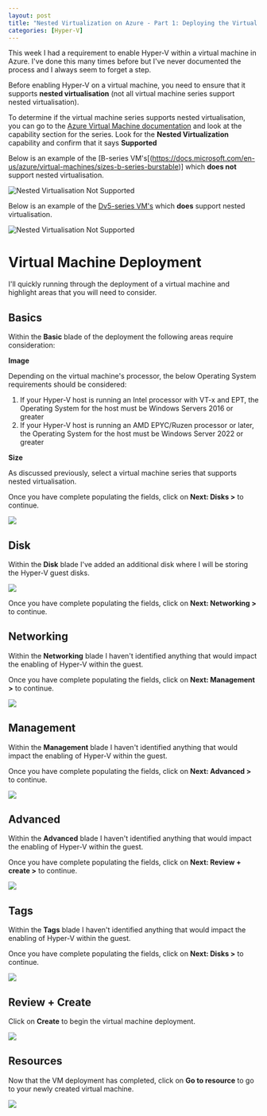 ```yaml
---
layout: post
title: "Nested Virtualization on Azure - Part 1: Deploying the Virtual Machine"
categories: [Hyper-V]
---
```


This week I had a requirement to enable Hyper-V within a virtual machine in Azure. I've done this many times before but I've never documented the process and I always seem to forget a step.

Before enabling Hyper-V on a virtual machine, you need to ensure that it supports **nested virtualisation** (not all virtual machine series support nested virtualisation).

To determine if the virtual machine series supports nested virtualisation, you can go to the [Azure Virtual Machine documentation](https://docs.microsoft.com/en-us/azure/virtual-machines/sizes-general) and look at the capability section for the series. Look for the **Nested Virtualization** capability and confirm that it says **Supported**

Below is an example of the [B-series VM's[(https://docs.microsoft.com/en-us/azure/virtual-machines/sizes-b-series-burstable)] which **does not** support nested virtualisation.

![Nested Virtualisation Not Supported](/docs/assets/images/2022-04-27-hyperv-vm-deployment/VM-SKU-NestedV-NotSupported.jpg)

Below is an example of the [Dv5-series VM's](https://docs.microsoft.com/en-us/azure/virtual-machines/dv5-dsv5-series) which **does** support nested virtualisation.

![Nested Virtualisation Not Supported](/docs/assets/images/2022-04-27-hyperv-vm-deployment/VM-SKU-NestedV-Supported.jpg)


# Virtual Machine Deployment

I'll quickly running through the deployment of a virtual machine and highlight areas that you will need to consider.

## Basics

Within the **Basic** blade of the deployment the following areas require consideration:

**Image**

Depending on the virtual machine's processor, the below Operating System requirements should be considered:
1. If your Hyper-V host is running an Intel processor with VT-x and EPT, the Operating System for the host must be Windows Servers 2016 or greater
2. If your Hyper-V host is running an AMD EPYC/Ruzen processor or later, the Operating System for the host must be Windows Server 2022 or greater

**Size**

As discussed previously, select a virtual machine series that supports nested virtualisation.

Once you have complete populating the fields, click on **Next: Disks >** to continue.

![](/docs/assets/images/2022-04-27-hyperv-vm-deployment/VM-Create-Basics.jpg)

## Disk

Within the **Disk** blade I've added an additional disk where I will be storing the Hyper-V guest disks.

![](/docs/assets/images/2022-04-27-hyperv-vm-deployment/VM-Create-Disk.jpg)

Once you have complete populating the fields, click on **Next: Networking >** to continue.

## Networking

Within the **Networking** blade I haven't identified anything that would impact the enabling of Hyper-V within the guest.

Once you have complete populating the fields, click on **Next: Management >** to continue.

![](/docs/assets/images/2022-04-27-hyperv-vm-deployment/VM-Create-Networking.jpg)

## Management

Within the **Management** blade I haven't identified anything that would impact the enabling of Hyper-V within the guest.

Once you have complete populating the fields, click on **Next: Advanced >** to continue.

![](/docs/assets/images/2022-04-27-hyperv-vm-deployment/VM-Create-Management.jpg)

## Advanced

Within the **Advanced** blade I haven't identified anything that would impact the enabling of Hyper-V within the guest.

Once you have complete populating the fields, click on **Next: Review + create >** to continue.

![](/docs/assets/images/2022-04-27-hyperv-vm-deployment/VM-Create-Advanced.jpg)

## Tags

Within the **Tags** blade I haven't identified anything that would impact the enabling of Hyper-V within the guest.

Once you have complete populating the fields, click on **Next: Disks >** to continue.

![](/docs/assets/images/2022-04-27-hyperv-vm-deployment/VM-Create-Tags.jpg)

## Review + Create

Click on **Create** to begin the virtual machine deployment.

![](/docs/assets/images/2022-04-27-hyperv-vm-deployment/VM-Create-Review.jpg)

## Resources

Now that the VM deployment has completed, click on **Go to resource** to go to your newly created virtual machine.

![](/docs/assets/images/2022-04-27-hyperv-vm-deployment/VM-Create-Completed.jpg)